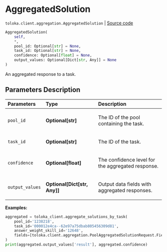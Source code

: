# AggregatedSolution
`toloka.client.aggregation.AggregatedSolution` | [Source code](https://github.com/Toloka/toloka-kit/blob/v1.2.2/src/client/aggregation.py#L106)

```python
AggregatedSolution(
    self,
    *,
    pool_id: Optional[str] = None,
    task_id: Optional[str] = None,
    confidence: Optional[float] = None,
    output_values: Optional[Dict[str, Any]] = None
)
```

An aggregated response to a task.

## Parameters Description

| Parameters | Type | Description |
| :----------| :----| :-----------|
`pool_id`|**Optional\[str\]**|<p>The ID of the pool containing the task.</p>
`task_id`|**Optional\[str\]**|<p>The ID of the task.</p>
`confidence`|**Optional\[float\]**|<p>The confidence level for the aggregated response.</p>
`output_values`|**Optional\[Dict\[str, Any\]\]**|<p>Output data fields with aggregated responses.</p>

**Examples:**


```python
aggregated = toloka_client.aggregate_solutions_by_task(
    pool_id='1238218',
    task_id='000012e4ca--62e97a75dbab805456309d81',
    answer_weight_skill_id='12648',
    fields=[toloka.client.aggregation.PoolAggregatedSolutionRequest.Field(name='result')]
)
print(aggregated.output_values['result'], aggregated.confidence)
```
